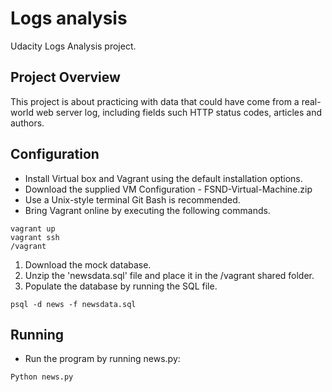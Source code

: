 # Logs analysis

Udacity Logs Analysis project.

## Project Overview

This project is about practicing with data that could have come from a
real-world web server log, including fields such HTTP status codes, articles
and authors.

## Configuration

- Install Virtual box and Vagrant using the default installation options.
- Download the supplied VM Configuration - FSND-Virtual-Machine.zip
- Use a Unix-style terminal Git Bash is recommended.
- Bring Vagrant online by executing the following commands.
```
vagrant up
vagrant ssh
/vagrant
```

1. Download the mock database.
2. Unzip the 'newsdata.sql' file and place it in the /vagrant shared folder.
3. Populate the database by running the SQL file.
```
psql -d news -f newsdata.sql
```

## Running

- Run the program by running news.py:
```
Python news.py
```
